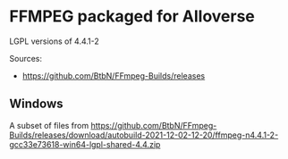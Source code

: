 # FFMPEG packaged for Alloverse

LGPL versions of 4.4.1-2

Sources:
 * https://github.com/BtbN/FFmpeg-Builds/releases

## Windows

A subset of files from https://github.com/BtbN/FFmpeg-Builds/releases/download/autobuild-2021-12-02-12-20/ffmpeg-n4.4.1-2-gcc33e73618-win64-lgpl-shared-4.4.zip

